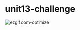 # unit13-challenge




![ezgif com-optimize](https://user-images.githubusercontent.com/65876783/93118000-37794880-f685-11ea-95d4-4a1a34af214c.gif)
